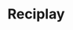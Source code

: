 ---
layout: case
order_number: 1
name: reciplay
title: Reciplay
description: Empowering users new to technology
tagline: "Empowering users new to technology&nbsp;&nbsp;&nbsp;&nbsp;&nbsp;&nbsp;&nbsp;"
backLink: /cases/nycbest
solution_top: true
nextPage:
  title: About
  link: /about
banner:
  deliverable: Responsive website<br>Mobile app
  roles:
    - Concept
    - Research
    - Visuals
    - Interaction
  duration: Feb - Mar 2023
  tool: Sketch
overview:
  problem: "*What should I cook today?* &nbsp;The age-old question. Countless cookbook sites and apps have been created to address this dilemma in the digital age, **but do they really cater to every user?**"
  examples:
    - image: example1.png
      rounded: true
      small: true
  list: true
  after:
    - Many existing cookbook apps are not only cluttered and inefficient, but they also rely on patterns familiar to users with digital literacy, like how to navigate from screen to screen, what’s tappable and what’s not.
    - For users who are new to technology, however, knowing what icons mean or how to even begin are significant barriers to using these apps.
  solution:
    title: A tailored solution
    description: 
      - paragraph: With these barriers in mind, I  I sought to design a cross-platform experience that inspires and empowers new technology users to enjoy the process of cooking and trying new recipes.
      - paragraph: The solution covers all parts of the cooking process, with features like **URL import** and **a cooking mode**. For this project, I focused on recipe saving and viewing for the main user flow.
research:
  description: 
      - >
        To learn more about the user context of those new to technology, I consulted Google’s resources on the <a href="https://nextbillionusers.google/" target="_blank">Next Billion Users</a> and <a href="https://digitalconfidence.design/" target="_blank">Designing for Digital Confidence</a>.
         - Users with low digital confidence can quickly feel lost within an app and often turn to friends or family for help.
         - They need relevant options and time to build their confidence and overcome the fear of doing something ‘wrong.’
      - Through my interviews with five individuals, ages 60-80, I learned that most would be open to learning a new cookbook tool if it was free and took the mental work out of the cooking process.
      - "I created two personas based on the users I interviewed: the physical cookbook user and the app user."
  personas:
    - title: The Cookbook User
      age: 68
      job: Retired
      image: portrait1.png
      description:
        - Leo is a recently retired hairstylist living in Hoboken. Now that they are retired, they’ve been trying new recipes from a cookbook. They usually write a list of the ingredients needed for a few recipes and buy them all in one trip.
        - They’d be open to learning how to use a cookbook app if it did all the tedious work for them, like calculating ingredient amounts and creating grocery lists.
    - title: The App User
      age: 75
      job: Retired
      image: portrait2.png
      description:
        - Gina is a retired accountant living in Troy with her husband. She loves finding new recipes on Facebook and saving them to collections. She uses Amazon Alexa voice commands to add items to the shopping list and set timers while cooking.
        - It takes some time–and help from her husband–to learn new digital skills so she’d be reluctant to try a new app, unless she was confident that she could use it on her own.
  challenges:
    description: "Based on the user interviews, I found the following improvement opportunities:"
    list:
        - Users want a cookbook tool that takes care of the **non-cooking tasks** for them.
        - Users want to be **guided through each feature** every time they use the app.
  competitive_analysis:
    summary: 
        - I then selected **three direct competitors** among the highest rated cookbook apps on the App Store, along with **one indirect competitor** that offers meal kits.
        - I used the <a href="https://digitalconfidence.design/tools/design-principle-cards" target="_blank">Design Principle Cards</a> from <a href="https://digitalconfidence.design/" target="_blank">Designing for Digital Confidence</a> to check whether each app accounted for users who are new to technology.
    image: competitive_analysis.jpeg
    analysis: 
        - While most of the apps featured straightforward navigation, none fully addressed the needs of users new to technology in their discovery and onboarding flows. I identified features like **progress indicators, tips within the interface, text and voice input options** to include in my own designs that would address these needs.
  insight: Users new to technology need an experience with **timely guidance** and **multiple modes of interaction**.
ideation:
  summary: I drafted different homepage iterations by drawing on the <a href="https://digitalconfidence.design/tools/inspiration-tool" target="_blank">Inspiration Tool</a> from <a href="https://digitalconfidence.design/" target="_blank">Designing for Digital Confidence</a> to challenge my perspective.
  after: 
    - description: Next, I created five paper wireframes from the mobile app homepage sketches. For the revised homepage, I included voice search, two ways to add a new recipe, and a bottom navigation bar.
      image: ideation1.png
    - description: I repeated the Crazy Eights exercise for the responsive site designs to consider how site users may have different needs than the mobile app users.
      image: ideation2.png
    - image: ideation3.png
sitemap:
  - summary: Users with low digital confidence can quickly feel lost and not know where they are within an app or site, so I **simplified the content structure and made it consistent across platforms**.
    image: sitemap1.png
wireframes:
  - summary: New technology users need time to build their digital confidence, so I sectioned the import recipe process into manageable chunks, with the recipe information pre-populated from the URL.
    image: wireframe1.png
  - summary: I incorporated “Back” and “Next” buttons on each screen of the import flow instead of relying on swiping and other navigational patterns more suited for users familiar with technology.
  - image: wireframe2.png
    caption: Responsive mobile site wireframe
  - summary: I began drafting the responsive site wireframes, keeping some aspects, like the recipe list layout, consistent with the mobile app. I also included some features based on the ideation exercises that would be specific to the responsive site use case, such as bulk recipe import.
    image: wireframe3.png
    caption: Responsive desktop site wireframe
testing:
  notes:
    - I conducted a moderated usability study with five participants to evaluate the low-fidelity prototype and discover what specific difficulties users who are new to technology encounter going through the main user flow.
    - Three of the five participants were users new to technology, while the other two were users familiar with technology but new to cooking apps.
  image: test.gif
  tests:
    - Add a new online recipe to your cookbook
    - Complete the import process and save the recipe.
    - View the recipe.
solution:
  examples:
    - title: Guidance
      before: Users were confused by jargon like “URL” and “Cooking Mode” and suggested alternatives like “link” and “Start Cooking” that they would be more familiar with. Some users were also confused by how to input information, like copying and pasting a link and editing an ingredient.
      images:
        - row:
          - image: solution1_1.png
            caption: First lo-fi iteration
          - image: solution1_2.png
            caption: Final design - ‘Import’ screen
          - image: solution1_3.png
            caption: Final design - ‘Link’ info screen
      after:
          - In addition to changing jargon to more accessible language, I added tips within the interface and access to help via a call or chat for in-the-moment guidance. Users can also click on the info icon for a visual and textual description for each question of the import process.
    - title: Navigation
      before: After reviewing the usability test feedback, I realized that my designs relied on users finding features via the UI. The participants of the usability test were able to enter the user flow due to specific prompts, but they may not have been able to navigate the app’s features otherwise.
      images:
        - row: 
          - image: solution2_1.png
            caption: First lo-fi iteration
          - image: solution2_2.png
            caption: Second mockup
          - image: solution2_3.png
            caption: Final design
        - row:
          - image: solution2_4.png
            caption: First mockup - responsive site (tablet)
          - image: solution2_5.png
            caption: Final design - responsive site (tablet)
        - row:
          - image: solution2_6.png
            caption: First mockup - responsive site (desktop)
        - row:
          - image: solution2_7.png
            caption: Final design - responsive site (desktop)
      after: 
          - To simplify the cognitive load of navigation and orient the user, I created a homepage with tappable discovery interfaces and text and voice search options to provide users with multiple modes of discovery and interaction. I used this format for both the mobile app and the responsive site for a consistent cross-platform experience.
final_designs:
  designs:
    - details:
      - detail: Task 1
        info: Select an action from the homepage.
      - detail: Feature
        info: Voice search, call/chat assistance
      - detail: Rationale
        info: Users can request a feature through voice commands, suggestions, or search history instead of navigating to it. When in need of assistance, users can consult the support page on each screen, for a list of FAQs and call/chat options.
      image: design1.gif
      rounded: true
    - details:
      - detail: Task 2
        info: Import new online recipe with URL.
      - detail: Feature
        info: Textual response cues, jargon breakdown
      - detail: Rationale
        info: Users are guided through the import process with example responses and an info icon to see simple definitions for confusing terms. The import process is shortened into manageable sections, with the recipe information already pre-populated.
      image: design2.gif
      rounded: true
    - details:
      - detail: Task 3
        info: View the saved recipe.
      - detail: Feature
        info: Contextual onboarding, action visualization
      - detail: Rationale
        info: Users are proactively introduced to the “Start Cooking” feature in context. The cooking mode screen then shows users how to rotate their phone before trying it themselves.
      image: design3.gif
      rounded: true
takeaways:
      summary: I took the initiative to learn Sketch for this final portfolio project for the Google UX Design certificate program. Jumping into the design process with a tool not covered in the courses pushed me to learn the skills more intimately through trial-and-error. Designing for a user group with very different needs and contexts than my own challenged my preconceived notions about how navigation, discovery, and onboarding ‘should’ look.
      lessons:
        - lesson: Consistency
          learning: I learned how invaluable consistency is when creating a cross-platform experience, particularly for users new to technology. When considering my users’ needs, I realized that I needed to rework the responsive site mockups to make the features and visuals consistent with the mobile app.
        - lesson: Accessibility
          learning: I learned that there is always more work to be done to make a truly accessible solution that serves my primary user group. If I had more time and a larger pool of participants for usability testing, I would add a settings page to customize screen contrast and text size.
      next_steps:
        - Evaluate the success of the product by measuring time on task, task success rate, and user error rate
        - Conduct follow-up usability testing on the responsive website to determine any barriers that users new to technology face in the main user flow
        - Ideate on new features like incorporating timestamped portions of a video tutorial into the cooking mode, ingredient look-up, and translation options
---